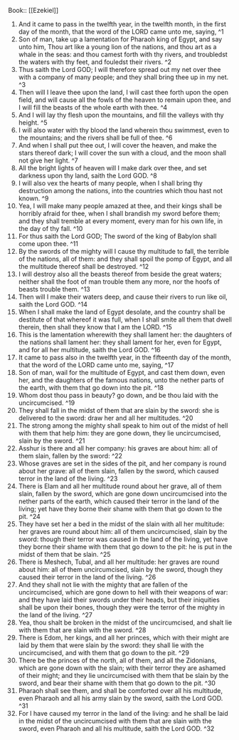  Book:: [[Ezekiel]]
 1. And it came to pass in the twelfth year, in the twelfth month, in the first day of the month, that the word of the LORD came unto me, saying, ^1
 2. Son of man, take up a lamentation for Pharaoh king of Egypt, and say unto him, Thou art like a young lion of the nations, and thou art as a whale in the seas: and thou camest forth with thy rivers, and troubledst the waters with thy feet, and fouledst their rivers. ^2
 3. Thus saith the Lord GOD; I will therefore spread out my net over thee with a company of many people; and they shall bring thee up in my net. ^3
 4. Then will I leave thee upon the land, I will cast thee forth upon the open field, and will cause all the fowls of the heaven to remain upon thee, and I will fill the beasts of the whole earth with thee. ^4
 5. And I will lay thy flesh upon the mountains, and fill the valleys with thy height. ^5
 6. I will also water with thy blood the land wherein thou swimmest, even to the mountains; and the rivers shall be full of thee. ^6
 7. And when I shall put thee out, I will cover the heaven, and make the stars thereof dark; I will cover the sun with a cloud, and the moon shall not give her light. ^7
 8. All the bright lights of heaven will I make dark over thee, and set darkness upon thy land, saith the Lord GOD. ^8
 9. I will also vex the hearts of many people, when I shall bring thy destruction among the nations, into the countries which thou hast not known. ^9
 10. Yea, I will make many people amazed at thee, and their kings shall be horribly afraid for thee, when I shall brandish my sword before them; and they shall tremble at every moment, every man for his own life, in the day of thy fall. ^10
 11. For thus saith the Lord GOD; The sword of the king of Babylon shall come upon thee. ^11
 12. By the swords of the mighty will I cause thy multitude to fall, the terrible of the nations, all of them: and they shall spoil the pomp of Egypt, and all the multitude thereof shall be destroyed. ^12
 13. I will destroy also all the beasts thereof from beside the great waters; neither shall the foot of man trouble them any more, nor the hoofs of beasts trouble them. ^13
 14. Then will I make their waters deep, and cause their rivers to run like oil, saith the Lord GOD. ^14
 15. When I shall make the land of Egypt desolate, and the country shall be destitute of that whereof it was full, when I shall smite all them that dwell therein, then shall they know that I am the LORD. ^15
 16. This is the lamentation wherewith they shall lament her: the daughters of the nations shall lament her: they shall lament for her, even for Egypt, and for all her multitude, saith the Lord GOD. ^16
 17. It came to pass also in the twelfth year, in the fifteenth day of the month, that the word of the LORD came unto me, saying, ^17
 18. Son of man, wail for the multitude of Egypt, and cast them down, even her, and the daughters of the famous nations, unto the nether parts of the earth, with them that go down into the pit. ^18
 19. Whom dost thou pass in beauty? go down, and be thou laid with the uncircumcised. ^19
 20. They shall fall in the midst of them that are slain by the sword: she is delivered to the sword: draw her and all her multitudes. ^20
 21. The strong among the mighty shall speak to him out of the midst of hell with them that help him: they are gone down, they lie uncircumcised, slain by the sword. ^21
 22. Asshur is there and all her company: his graves are about him: all of them slain, fallen by the sword: ^22
 23. Whose graves are set in the sides of the pit, and her company is round about her grave: all of them slain, fallen by the sword, which caused terror in the land of the living. ^23
 24. There is Elam and all her multitude round about her grave, all of them slain, fallen by the sword, which are gone down uncircumcised into the nether parts of the earth, which caused their terror in the land of the living; yet have they borne their shame with them that go down to the pit. ^24
 25. They have set her a bed in the midst of the slain with all her multitude: her graves are round about him: all of them uncircumcised, slain by the sword: though their terror was caused in the land of the living, yet have they borne their shame with them that go down to the pit: he is put in the midst of them that be slain. ^25
 26. There is Meshech, Tubal, and all her multitude: her graves are round about him: all of them uncircumcised, slain by the sword, though they caused their terror in the land of the living. ^26
 27. And they shall not lie with the mighty that are fallen of the uncircumcised, which are gone down to hell with their weapons of war: and they have laid their swords under their heads, but their iniquities shall be upon their bones, though they were the terror of the mighty in the land of the living. ^27
 28. Yea, thou shalt be broken in the midst of the uncircumcised, and shalt lie with them that are slain with the sword. ^28
 29. There is Edom, her kings, and all her princes, which with their might are laid by them that were slain by the sword: they shall lie with the uncircumcised, and with them that go down to the pit. ^29
 30. There be the princes of the north, all of them, and all the Zidonians, which are gone down with the slain; with their terror they are ashamed of their might; and they lie uncircumcised with them that be slain by the sword, and bear their shame with them that go down to the pit. ^30
 31. Pharaoh shall see them, and shall be comforted over all his multitude, even Pharaoh and all his army slain by the sword, saith the Lord GOD. ^31
 32. For I have caused my terror in the land of the living: and he shall be laid in the midst of the uncircumcised with them that are slain with the sword, even Pharaoh and all his multitude, saith the Lord GOD. ^32
